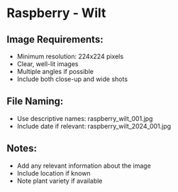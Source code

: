 # Raspberry - Wilt

## Image Requirements:
- Minimum resolution: 224x224 pixels
- Clear, well-lit images
- Multiple angles if possible
- Include both close-up and wide shots

## File Naming:
- Use descriptive names: raspberry_wilt_001.jpg
- Include date if relevant: raspberry_wilt_2024_001.jpg

## Notes:
- Add any relevant information about the image
- Include location if known
- Note plant variety if available
